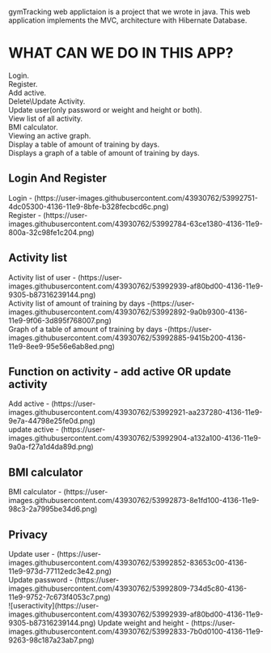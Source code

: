 
gymTracking web applictaion is a project that we wrote in java.
This web application implements the MVC, architecture with Hibernate Database.

<h1> WHAT CAN WE DO IN THIS APP? </H1>
Login.
<br>
Register.
<br/>
Add active.
<br>
Delete\Update Activity.
<br>
Update user(only password or weight and height or both).
<br>
View list of all activity.
<br>
BMI calculator.
<br>
Viewing an active graph.
<br>
Display a table of amount of training by days.
<br>
Displays a graph of a table of amount of training by days.

<h2> Login And Register </h2>
Login - (https://user-images.githubusercontent.com/43930762/53992751-4dc05300-4136-11e9-8bfe-b328fecbcd6c.png)
<br>
Register - (https://user-images.githubusercontent.com/43930762/53992784-63ce1380-4136-11e9-800a-32c98fe1c204.png)
<h2> Activity list </h2>
Activity list of user - (https://user-images.githubusercontent.com/43930762/53992939-af80bd00-4136-11e9-9305-b87316239144.png)
<br>
Activity list of amount of training by days -(https://user-images.githubusercontent.com/43930762/53992892-9a0b9300-4136-11e9-9f06-3d895f768007.png)
<br>
Graph of a table of amount of training by days -(https://user-images.githubusercontent.com/43930762/53992885-9415b200-4136-11e9-8ee9-95e56e6ab8ed.png)
<h2> Function on activity -  add active OR update activity</h2>
Add active - (https://user-images.githubusercontent.com/43930762/53992921-aa237280-4136-11e9-9e7a-44798e25fe0d.png)
<br>
update active - (https://user-images.githubusercontent.com/43930762/53992904-a132a100-4136-11e9-9a0a-f27a1d4da89d.png)
<h2> BMI calculator </h2>
BMI calculator - (https://user-images.githubusercontent.com/43930762/53992873-8e1fd100-4136-11e9-98c3-2a7995be34d6.png)
<h2> Privacy </h2>
Update user - (https://user-images.githubusercontent.com/43930762/53992852-83653c00-4136-11e9-973d-77112edc3e42.png)
<br>
Update password - (https://user-images.githubusercontent.com/43930762/53992809-734d5c80-4136-11e9-9752-7c673f4053c7.png)
<br>
![useractivity](https://user-images.githubusercontent.com/43930762/53992939-af80bd00-4136-11e9-9305-b87316239144.png)
Update weight and height - (https://user-images.githubusercontent.com/43930762/53992833-7b0d0100-4136-11e9-9263-98c187a23ab7.png)
